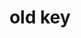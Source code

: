 ---
layout: objects
title: old key
emoji: old_key
permalink: 🗝.html
image: assets/img/3moji/old_key.png
---